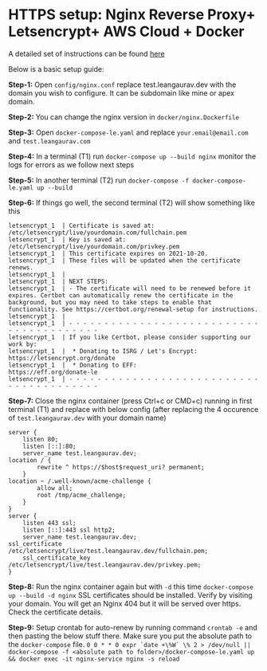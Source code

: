 # HTTPS setup: Nginx Reverse Proxy+ Letsencrypt+ AWS Cloud + Docker

A detailed set of instructions can be found [here](https://leangaurav.medium.com/simplest-https-setup-nginx-reverse-proxy-letsencrypt-ssl-certificate-aws-cloud-docker-4b74569b3c61)  

Below is a basic setup guide:

**Step-1:** Open `config/nginx.conf` replace test.leangaurav.dev with the domain you wish to configure. It can be subdomain like mine or apex domain.

**Step-2:** You can change the nginx version in `docker/nginx.Dockerfile`

**Step-3:** Open `docker-compose-le.yaml` and replace `your.email@email.com` and `test.leangaurav.com`

**Step-4:** In a terminal (T1) run `docker-compose up --build nginx` monitor the logs for errors as we follow next steps

**Step-5:** In another terminal (T2) run `docker-compose -f docker-compose-le.yaml up --build`

**Step-6:** If things go well, the second terminal (T2) will show something like this
```Successfully received certificate.
letsencrypt_1  | Certificate is saved at: /etc/letsencrypt/live/yourdomain.com/fullchain.pem
letsencrypt_1  | Key is saved at:         /etc/letsencrypt/live/yourdomain.com/privkey.pem
letsencrypt_1  | This certificate expires on 2021-10-20.
letsencrypt_1  | These files will be updated when the certificate renews.
letsencrypt_1  |
letsencrypt_1  | NEXT STEPS:
letsencrypt_1  | - The certificate will need to be renewed before it expires. Certbot can automatically renew the certificate in the background, but you may need to take steps to enable that functionality. See https://certbot.org/renewal-setup for instructions.
letsencrypt_1  |
letsencrypt_1  | - - - - - - - - - - - - - - - - - - - - - - - - - - - - - - - - - - - - - - - -
letsencrypt_1  | If you like Certbot, please consider supporting our work by:
letsencrypt_1  |  * Donating to ISRG / Let's Encrypt:   https://letsencrypt.org/donate
letsencrypt_1  |  * Donating to EFF:                    https://eff.org/donate-le
letsencrypt_1  | - - - - - - - - - - - - - - - - - - - - - - - - - - - - - - - - - - - - - - - -
```

**Step-7:** Close the nginx container (press Ctrl+c or CMD+c) running in first terminal (T1) and replace with below config (after replacing the 4 occurence of `test.leangaurav.dev` with your domain name)
```
server {
    listen 80;
    listen [::]:80;
    server_name test.leangaurav.dev;
location / {
        rewrite ^ https://$host$request_uri? permanent;
    }
location ~ /.well-known/acme-challenge {
        allow all;
        root /tmp/acme_challenge;
    }
}
server {
    listen 443 ssl;
    listen [::]:443 ssl http2;
    server_name test.leangaurav.dev;
ssl_certificate /etc/letsencrypt/live/test.leangaurav.dev/fullchain.pem;
    ssl_certificate_key /etc/letsencrypt/live/test.leangaurav.dev/privkey.pem;
}
```

**Step-8:** Run the nginx container again but with `-d` this time `docker-compose up --build -d nginx`
SSL certificates should be installed. Verify by visiting your domain. You will get an Nginx 404 but it will be served over https. Check the certificate details.

**Step-9:** Setup crontab for auto-renew by running command `crontab -e` and then pasting the below stuff there. Make sure you put the absolute path to the `docker-compose` file.
```0 0 * * 0 expr `date +\%W` \% 2 > /dev/null || docker-compose -f <absolute path to folder>/docker-compose-le.yaml up && docker exec -it nginx-service nginx -s reload ```
